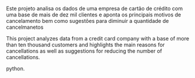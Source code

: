 Este projeto analisa os dados de uma empresa de cartão de crédito com uma base de mais de dez mil clientes e aponta os principais motivos de cancelamento bem como sugestões para diminuir a quantidade de cancelmanetos

This project analyzes data from a credit card company with a base of more than ten thousand customers and highlights the main reasons for cancellations as well as suggestions for reducing the number of cancellations.

python.
